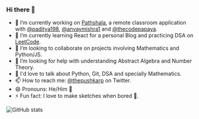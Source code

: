 ### Hi there 👋

<!--
**thepushkarp/thepushkarp** is a ✨ _special_ ✨ repository because its `README.md` (this file) appears on your GitHub profile.

Here are some ideas to get you started:
-->

- 🔭 I’m currently working on [Pathshala](https://github.com/nullayak/pathshala), a remote classroom application with [@paditya198](https://github.com/paditya198), [@anvaymishra1](http://github.com/anvaymishra1) and [@thecodepapaya](https://github.com/thecodepapaya).
- 🌱 I’m currently learning React for a personal Blog and practicing DSA on [LeetCode](https://leetcode.com/thepushkarp/).
- 👯 I’m looking to collaborate on projects involving Mathematics and Python/JS.
- 🤔 I’m looking for help with understanding Abstract Algebra and Number Theory.
- 💬 I'd love to talk about Python, Git, DSA and specially Mathematics.
- 📫 How to reach me: [@thepushkarp](http://twitter.com/thepushkarp/) on Twitter.
- 😄 Pronouns: He/Him 👨
- ⚡ Fun fact: I love to make sketches when bored 🎨.

![GitHub stats](https://github-readme-stats.vercel.app/api?username=thepushkarp&&show_icons=true&title_color=ffffff&icon_color=bb2acf&text_color=daf7dc&bg_color=191919)
